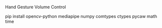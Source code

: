 Hand Gesture Volume Control

pip install opencv-python mediapipe numpy comtypes ctypes pycaw math time
